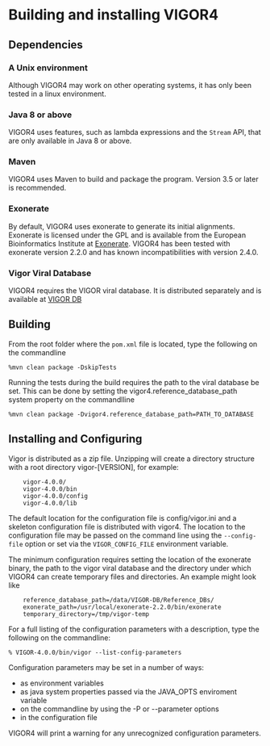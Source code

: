 # Building and installing VIGOR4

## Dependencies

### A Unix environment

Although VIGOR4 may work on other operating systems, it has only been
tested in a linux environment.

### Java 8 or above

VIGOR4 uses features, such as lambda expressions and the `Stream` API,
that are only available in Java 8 or above.

### Maven

VIGOR4 uses Maven to build and package the program. Version 3.5 or
later is recommended.

### Exonerate

By default, VIGOR4 uses exonerate to generate its initial
alignments. Exonerate is licensed under the GPL and is available from
the European Bioinformatics Institute at
[Exonerate](https://www.ebi.ac.uk/about/vertebrate-genomics/software/exonerate).
VIGOR4 has been tested with exonerate version 2.2.0 and has known
incompatibilities with version 2.4.0.

### Vigor Viral Database

VIGOR4 requires the VIGOR viral database. It is distributed separately and is available at
[VIGOR DB](https://github.com/JCVenterInstitute/VIGOR_DB)

## Building

From the root folder where the `pom.xml` file is located, type the
following on the commandline

```
%mvn clean package -DskipTests
```

Running the tests during the build requires the path to the viral
database be set. This can be done by setting the
vigor4.reference_database_path system property on the commandlline

```
%mvn clean package -Dvigor4.reference_database_path=PATH_TO_DATABASE
```

## Installing and Configuring

Vigor is distributed as a zip file. Unzipping will create a directory
structure with a root directory vigor-[VERSION], for example:

```
    vigor-4.0.0/
    vigor-4.0.0/bin
    vigor-4.0.0/config
    vigor-4.0.0/lib
```

The default location for the configuration file is config/vigor.ini
and a skeleton configuration file is distributed with vigor4. The
location to the configuration file may be passed on the command line
using the `--config-file` option or set via the `VIGOR_CONFIG_FILE`
environment variable.

The minimum configuration requires setting the location of the
exonerate binary, the path to the vigor viral database and the
directory under which VIGOR4 can create temporary files and
directories. An example might look like

```
    reference_database_path=/data/VIGOR-DB/Reference_DBs/
    exonerate_path=/usr/local/exonerate-2.2.0/bin/exonerate
    temporary_directory=/tmp/vigor-temp
```

For a full listing of the configuration parameters with a description,
type the following on the commandline:

```
% VIGOR-4.0.0/bin/vigor --list-config-parameters
```

Configuration parameters may be set in a number of ways:

- as environment variables
- as java system properties passed via the JAVA_OPTS enviroment variable
- on the commandline by using the -P or --parameter options
- in the configuration file

VIGOR4 will print a warning for any unrecognized configuration parameters.
